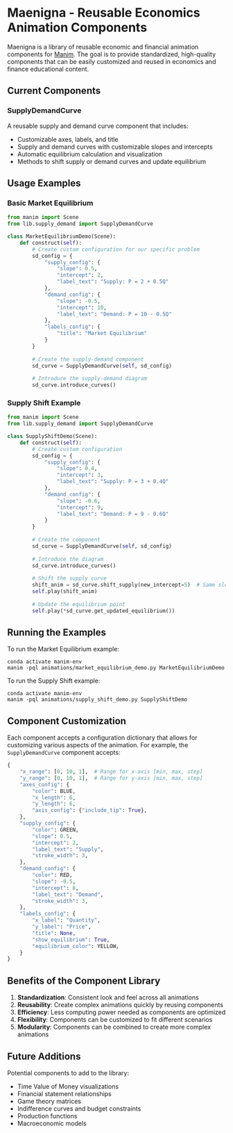 # Maenigna - Reusable Economics Animation Components

Maenigna is a library of reusable economic and financial animation components for [Manim](https://www.manim.community/). The goal is to provide standardized, high-quality components that can be easily customized and reused in economics and finance educational content.

## Current Components

### SupplyDemandCurve

A reusable supply and demand curve component that includes:
- Customizable axes, labels, and title
- Supply and demand curves with customizable slopes and intercepts
- Automatic equilibrium calculation and visualization
- Methods to shift supply or demand curves and update equilibrium

## Usage Examples

### Basic Market Equilibrium

```python
from manim import Scene
from lib.supply_demand import SupplyDemandCurve

class MarketEquilibriumDemo(Scene):
    def construct(self):
        # Create custom configuration for our specific problem
        sd_config = {
            "supply_config": {
                "slope": 0.5,
                "intercept": 2,
                "label_text": "Supply: P = 2 + 0.5Q"
            },
            "demand_config": {
                "slope": -0.5,
                "intercept": 10,
                "label_text": "Demand: P = 10 - 0.5Q"
            },
            "labels_config": {
                "title": "Market Equilibrium" 
            }
        }
        
        # Create the supply-demand component
        sd_curve = SupplyDemandCurve(self, sd_config)
        
        # Introduce the supply-demand diagram
        sd_curve.introduce_curves()
```

### Supply Shift Example

```python
from manim import Scene
from lib.supply_demand import SupplyDemandCurve

class SupplyShiftDemo(Scene):
    def construct(self):
        # Create custom configuration
        sd_config = {
            "supply_config": {
                "slope": 0.4,
                "intercept": 3,
                "label_text": "Supply: P = 3 + 0.4Q"
            },
            "demand_config": {
                "slope": -0.6,
                "intercept": 9,
                "label_text": "Demand: P = 9 - 0.6Q"
            }
        }
        
        # Create the component
        sd_curve = SupplyDemandCurve(self, sd_config)
        
        # Introduce the diagram
        sd_curve.introduce_curves()
        
        # Shift the supply curve
        shift_anim = sd_curve.shift_supply(new_intercept=5)  # Same slope, new intercept
        self.play(shift_anim)
        
        # Update the equilibrium point
        self.play(*sd_curve.get_updated_equilibrium())
```

## Running the Examples

To run the Market Equilibrium example:

```
conda activate manim-env
manim -pql animations/market_equilibrium_demo.py MarketEquilibriumDemo
```

To run the Supply Shift example:

```
conda activate manim-env
manim -pql animations/supply_shift_demo.py SupplyShiftDemo
```

## Component Customization

Each component accepts a configuration dictionary that allows for customizing various aspects of the animation. For example, the `SupplyDemandCurve` component accepts:

```python
{
    "x_range": [0, 10, 1],  # Range for x-axis [min, max, step]
    "y_range": [0, 10, 1],  # Range for y-axis [min, max, step]
    "axes_config": {
        "color": BLUE,
        "x_length": 6,
        "y_length": 6,
        "axis_config": {"include_tip": True},
    },
    "supply_config": {
        "color": GREEN,
        "slope": 0.5,
        "intercept": 2,
        "label_text": "Supply",
        "stroke_width": 3,
    },
    "demand_config": {
        "color": RED,
        "slope": -0.5,
        "intercept": 8,
        "label_text": "Demand",
        "stroke_width": 3,
    },
    "labels_config": {
        "x_label": "Quantity",
        "y_label": "Price",
        "title": None,
        "show_equilibrium": True,
        "equilibrium_color": YELLOW,
    }
}
```

## Benefits of the Component Library

1. **Standardization**: Consistent look and feel across all animations
2. **Reusability**: Create complex animations quickly by reusing components
3. **Efficiency**: Less computing power needed as components are optimized
4. **Flexibility**: Components can be customized to fit different scenarios
5. **Modularity**: Components can be combined to create more complex animations

## Future Additions

Potential components to add to the library:
- Time Value of Money visualizations
- Financial statement relationships
- Game theory matrices
- Indifference curves and budget constraints
- Production functions
- Macroeconomic models 